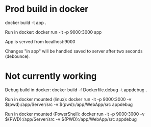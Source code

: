 # Prod build in docker
docker build -t app .

Run in docker:
docker run -it -p 9000:3000 app

App is served from localhost:9000

Changes "in app" will be handled saved to server after two seconds (debounce).


# Not currently working
Debug build in docker:
docker build -f Dockerfile.debug -t appdebug .

Run in docker mounted (linux):
docker run -it -p 9000:3000 -v \$(pwd):/app/Server/src -v $(pwd):/app/WebApp/src appdebug

Run in docker mounted (PowerShell):
docker run -it -p 9000:3000 -v \${PWD}:/app/Server/src -v ${PWD}:/app/WebApp/src appdebug